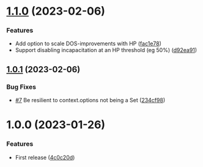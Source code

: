 # [1.1.0](https://github.com/tyrielv/fvtt-pf2e-incapacitation-variants/compare/v1.0.1...v1.1.0) (2023-02-06)


### Features

* Add option to scale DOS-improvements with HP ([fac1e78](https://github.com/tyrielv/fvtt-pf2e-incapacitation-variants/commit/fac1e78fb62531d21cb96fcd4f7a778db4621e98))
* Support disabling incapacitation at an HP threshold (eg 50%) ([d92ea91](https://github.com/tyrielv/fvtt-pf2e-incapacitation-variants/commit/d92ea914f1f5782726133c79c0194bc14778f36f))

## [1.0.1](https://github.com/tyrielv/fvtt-pf2e-incapacitation-variants/compare/v1.0.0...v1.0.1) (2023-02-06)


### Bug Fixes

* [#7](https://github.com/tyrielv/fvtt-pf2e-incapacitation-variants/issues/7) Be resilient to context.options not being a Set ([234cf98](https://github.com/tyrielv/fvtt-pf2e-incapacitation-variants/commit/234cf98d5e142b88f7aa01e556772bc71ac07bbe))

# 1.0.0 (2023-01-26)


### Features

* First release ([4c0c20d](https://github.com/tyrielv/fvtt-pf2e-incapacitation-variants/commit/4c0c20d46d7c533e493c634858e4c20a7f80788c))
